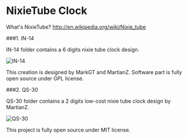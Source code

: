 NixieTube Clock
===============

What's NixieTube? <http://en.wikipedia.org/wiki/Nixie_tube>

###1. IN-14

IN-14 folder contains a 6 digits nixie tube clock design. 

![IN-14](https://martianz.cn/nixietube/1.jpg)

This creation is designed by MarkGT and MartianZ. Software part is fully open source under GPL license.


###2. QS-30

QS-30 folder contains a 2 digits low-cost nixie tube clock design by MartianZ.

![QS-30](https://martianz.cn/nixietube/2.png)

This project is fully open source under MIT license.